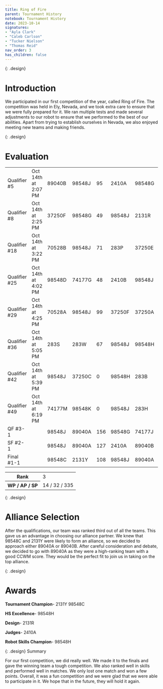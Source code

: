 ```yaml
---
title: Ring of Fire 
parent: Tournament History
notebook: Tournament History
date: 2023-10-14
signatures:
- "Ayla Clark"
- "Caleb Carlson"
- "Tucker Nielson"
- "Thomas Reid"
nav_order: 3
has_children: false
---
```


{: .design}
# Introduction

We participated in our first competition of the year, called Ring of Fire. The competition was held in Ely, Nevada, and we took extra care to ensure that we were fully prepared for it. We ran multiple tests and made several adjustments to our robot to ensure that we performed to the best of our abilities. Apart from trying to establish ourselves in Nevada, we also enjoyed meeting new teams and making friends.

{: .design}
# Evaluation

<div class="card mb-3" data-v-002f5624=""><!----><table class="table table-hover match-results vrc-match-results"><tbody><tr class="match-result-blue" data-v-21f72818=""><td class="match-col" data-v-21f72818="">Qualifier #5</td><td data-v-21f72818="">Oct 14th at 2:07 PM</td><td class="red-team" data-v-21f72818="">89040B</td><td class="red-team highlight" data-v-21f72818="">98548J</td><td class="red-team" data-v-21f72818="">95</td><td class="blue-team" data-v-21f72818="">2410A</td><td class="blue-team" data-v-21f72818="">98548G</td><td class="blue-team" data-v-21f72818="">123</td></tr><tr class="match-result-blue" data-v-21f72818=""><td class="match-col" data-v-21f72818="">Qualifier #8</td><td data-v-21f72818="">Oct 14th at 2:25 PM</td><td class="red-team" data-v-21f72818="">37250F</td><td class="red-team" data-v-21f72818="">98548G</td><td class="red-team" data-v-21f72818="">49</td><td class="blue-team highlight" data-v-21f72818="">98548J</td><td class="blue-team" data-v-21f72818="">2131R</td><td class="blue-team" data-v-21f72818="">156</td></tr><tr class="match-result-red" data-v-21f72818=""><td class="match-col" data-v-21f72818="">Qualifier #18</td><td data-v-21f72818="">Oct 14th at 3:22 PM</td><td class="red-team" data-v-21f72818="">70528B</td><td class="red-team highlight" data-v-21f72818="">98548J</td><td class="red-team" data-v-21f72818="">71</td><td class="blue-team" data-v-21f72818="">283P</td><td class="blue-team" data-v-21f72818="">37250E</td><td class="blue-team" data-v-21f72818="">57</td></tr><tr class="match-result-blue" data-v-21f72818=""><td class="match-col" data-v-21f72818="">Qualifier #25</td><td data-v-21f72818="">Oct 14th at 4:02 PM</td><td class="red-team" data-v-21f72818="">98548D</td><td class="red-team" data-v-21f72818="">74177G</td><td class="red-team" data-v-21f72818="">48</td><td class="blue-team" data-v-21f72818="">2410B</td><td class="blue-team highlight" data-v-21f72818="">98548J</td><td class="blue-team" data-v-21f72818="">148</td></tr><tr class="match-result-red" data-v-21f72818=""><td class="match-col" data-v-21f72818="">Qualifier #29</td><td data-v-21f72818="">Oct 14th at 4:25 PM</td><td class="red-team" data-v-21f72818="">70528A</td><td class="red-team highlight" data-v-21f72818="">98548J</td><td class="red-team" data-v-21f72818="">99</td><td class="blue-team" data-v-21f72818="">37250F</td><td class="blue-team" data-v-21f72818="">37250A</td><td class="blue-team" data-v-21f72818="">19</td></tr><tr class="match-result-blue" data-v-21f72818=""><td class="match-col" data-v-21f72818="">Qualifier #36</td><td data-v-21f72818="">Oct 14th at 5:05 PM</td><td class="red-team" data-v-21f72818="">283S</td><td class="red-team" data-v-21f72818="">283W</td><td class="red-team" data-v-21f72818="">67</td><td class="blue-team highlight" data-v-21f72818="">98548J</td><td class="blue-team" data-v-21f72818="">98548H</td><td class="blue-team" data-v-21f72818="">122</td></tr><tr class="match-result-tie" data-v-21f72818=""><td class="match-col" data-v-21f72818="">Qualifier #42</td><td data-v-21f72818="">Oct 14th at 5:39 PM</td><td class="red-team highlight" data-v-21f72818="">98548J</td><td class="red-team" data-v-21f72818="">37250C</td><td class="red-team" data-v-21f72818="">0</td><td class="blue-team" data-v-21f72818="">98548H</td><td class="blue-team" data-v-21f72818="">283B</td><td class="blue-team" data-v-21f72818="">0</td></tr><tr class="match-result-tie" data-v-21f72818=""><td class="match-col" data-v-21f72818="">Qualifier #49</td><td data-v-21f72818="">Oct 14th at 6:19 PM</td><td class="red-team" data-v-21f72818="">74177M</td><td class="red-team" data-v-21f72818="">98548K</td><td class="red-team" data-v-21f72818="">0</td><td class="blue-team highlight" data-v-21f72818="">98548J</td><td class="blue-team" data-v-21f72818="">283H</td><td class="blue-team" data-v-21f72818="">0</td></tr><tr class="match-result-red" data-v-21f72818=""><td class="match-col" data-v-21f72818="">QF #3-1</td><td data-v-21f72818=""></td><td class="red-team highlight" data-v-21f72818="">98548J</td><td class="red-team" data-v-21f72818="">89040A</td><td class="red-team" data-v-21f72818="">156</td><td class="blue-team" data-v-21f72818="">98548G</td><td class="blue-team" data-v-21f72818="">74177J</td><td class="blue-team" data-v-21f72818="">48</td></tr><tr class="match-result-red" data-v-21f72818=""><td class="match-col" data-v-21f72818="">SF #2-1</td><td data-v-21f72818=""></td><td class="red-team highlight" data-v-21f72818="">98548J</td><td class="red-team" data-v-21f72818="">89040A</td><td class="red-team" data-v-21f72818="">127</td><td class="blue-team" data-v-21f72818="">2410A</td><td class="blue-team" data-v-21f72818="">89040B</td><td class="blue-team" data-v-21f72818="">120</td></tr><tr class="match-result-red" data-v-21f72818=""><td class="match-col" data-v-21f72818="">Final #1-1</td><td data-v-21f72818=""></td><td class="red-team" data-v-21f72818="">98548C</td><td class="red-team" data-v-21f72818="">2131Y</td><td class="red-team" data-v-21f72818="">108</td><td class="blue-team highlight" data-v-21f72818="">98548J</td><td class="blue-team" data-v-21f72818="">89040A</td><td class="blue-team" data-v-21f72818="">68</td></tr></tbody></table><div class="card-footer"><div class="row"><div class="col-sm-6 col-sm-offset-6"><table class="table rank"><tbody><tr><th>Rank</th><td>3</td></tr><tr><th>WP / AP / SP</th><td>14 / 32 / 335</td></tr></tbody></table></div></div></div></div>

{: .design}
# Alliance Selection

After the qualifications, our team was ranked third out of all the teams. This gave us an advantage in choosing our alliance partner. We knew that 98548C and 2131Y were likely to form an alliance, so we decided to approach either 89040A or 89040B. After careful consideration and debate, we decided to go with 89040A as they were a high-ranking team with a good CCWM score. They would be the perfect fit to join us in taking on the top alliance.

{: .design}
# Awards

**Tournament Champion**-    2131Y 98548C

**HS Excellence**-  98548H

**Design**- 2131R	

**Judges**- 2410A

**Robot Skills Champion**-  98548H

{: .design}
Summary

For our first competition, we did really well. We made it to the finals and gave the winning team a tough competition. We also ranked well in skills and performed well in matches. We only lost one match and won a few points. Overall, it was a fun competition and we were glad that we were able to participate in it. We hope that in the future, they will hold it again.